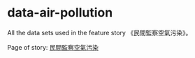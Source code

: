 # data-air-pollution

All the data sets used in the feature story 《民間監察空氣污染》。

Page of story: [民間監察空氣污染](https://www.hkcnews.com/roadsidepollutants/) 
